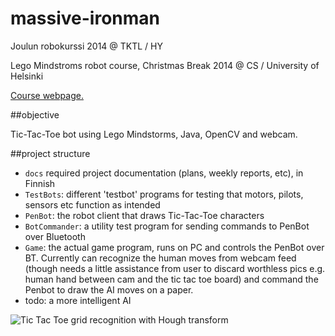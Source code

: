 massive-ironman
===============

Joulun robokurssi 2014 @ TKTL / HY

Lego Mindstroms robot course, Christmas Break 2014 @ CS / University of Helsinki

[Course webpage.](http://www.cs.helsinki.fi/courses/582326/2014/s/a/1)

##objective

Tic-Tac-Toe bot using Lego Mindstorms, Java, OpenCV and webcam.

##project structure

* `docs` required project documentation (plans, weekly reports, etc), in Finnish
* `TestBots`: different 'testbot' programs for testing that motors, pilots, sensors etc function as intended
* `PenBot`: the robot client that draws Tic-Tac-Toe characters
* `BotCommander`: a utility test program for sending commands to PenBot over Bluetooth
* `Game`: the actual game program, runs on PC and controls the PenBot over BT. Currently can recognize the human moves from webcam feed (though needs a little assistance from user to discard worthless pics e.g. human hand between cam and the tic tac toe board) and command the Penbot to draw the AI moves on a paper.
* todo: a more intelligent AI

![Tic Tac Toe grid recognition with Hough transform](http://i.imgur.com/HYCiMfc.jpg)

